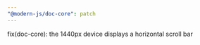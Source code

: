 ```yaml
---
"@modern-js/doc-core": patch
---
```


fix(doc-core): the 1440px device displays a horizontal scroll bar
